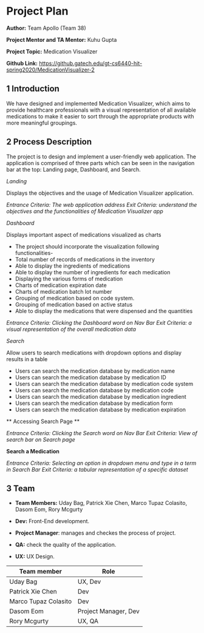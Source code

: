 # Project Plan

**Author:** Team Apollo (Team 38)

**Project Mentor and TA Mentor:** Kuhu Gupta

**Project Topic:** Medication Visualizer

**Github Link:** https://github.gatech.edu/gt-cs6440-hit-spring2020/MedicationVisualizer-2

## 1 Introduction

We have designed and implemented Medication Visualizer, which aims to provide healthcare professionals with a visual representation of all available medications to make it easier to sort through the appropriate products with more meaningful groupings.

## 2 Process Description

The project is to design and implement a user-friendly web application. The application is comprised of three parts which can be seen in the navigation bar at the top: Landing page, Dashboard, and Search.

*Landing*

Displays the objectives and the usage of Medication Visualizer application.

*Entrance Criteria: The web application address*
*Exit Criteria: understand the objectives and the functionalities of Medication Visualizer app*

*Dashboard*

Displays important aspect of medications visualized as charts

* The project should incorporate the visualization following functionalities-
* Total number of records of medications in the inventory
* Able to display the ingredients of medications
* Able to display the number of ingredients for each medication
* Displaying the various forms of medication
* Charts of medication expiration date
* Charts of medication batch lot number
* Grouping of medication based on code system.
* Grouping of medication based on active status
* Able to display the medications that were dispensed and the quantities

*Entrance Criteria: Clicking the Dashboard word on Nav Bar*
*Exit Criteria: a visual representation of the overall medication data*

*Search*

Allow users to search medications with dropdown options and display results in a table

* Users can search the medication database by medication name
* Users can search the medication database by medication ID
* Users can search the medication database by medication code system
* Users can search the medication database by medication code
* Users can search the medication database by medication ingredient
* Users can search the medication database by medication form
* Users can search the medication database by medication expiration

** Accessing Search Page **

*Entrance Criteria: Clicking the Search word on Nav Bar*
*Exit Criteria: View of search bar on Search page*

**Search a Medication**

*Entrance Criteria: Selecting an option in dropdown menu and type in a term in Search Bar*
*Exit Criteria: a tabular representation of a specific dataset*


## 3 Team

- **Team Members:** Uday Bag, Patrick Xie Chen, Marco Tupaz Colasito, Dasom Eom, Rory Mcgurty

- **Dev:** Front-End development.

- **Project Manager**: manages and checkes the process of project.

- **QA:** check the quality of the application.

- **UX:** UX Design.

| Team member          | Role                   |
| -------------------- | ---------------------- |
| Uday Bag             | UX, Dev                |
| Patrick Xie Chen     | Dev                	|
| Marco Tupaz Colasito | Dev                    |
| Dasom Eom            | Project Manager, Dev   |
| Rory Mcgurty         | UX, QA                 |
